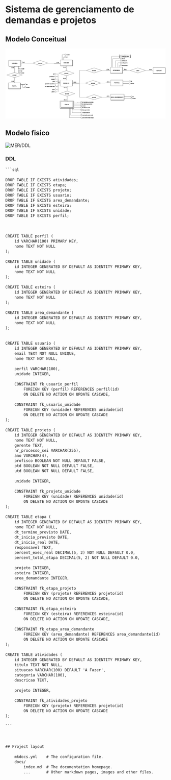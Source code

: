 # Sistema de gerenciamento de demandas e projetos


## Modelo Conceitual

![DER](./assets/Conceitual_1.png)

## Modelo fisico

![MER/DDL](./assets/Lógico_1.png)

### DDL

````
```sql

DROP TABLE IF EXISTS atividades;
DROP TABLE IF EXISTS etapa;
DROP TABLE IF EXISTS projeto;
DROP TABLE IF EXISTS usuario;
DROP TABLE IF EXISTS area_demandante;
DROP TABLE IF EXISTS esteira;
DROP TABLE IF EXISTS unidade;
DROP TABLE IF EXISTS perfil;



CREATE TABLE perfil (
    id VARCHAR(100) PRIMARY KEY, 
    nome TEXT NOT NULL
);

CREATE TABLE unidade (
    id INTEGER GENERATED BY DEFAULT AS IDENTITY PRIMARY KEY,
    nome TEXT NOT NULL
);

CREATE TABLE esteira (
    id INTEGER GENERATED BY DEFAULT AS IDENTITY PRIMARY KEY,
    nome TEXT NOT NULL
);

CREATE TABLE area_demandante (
    id INTEGER GENERATED BY DEFAULT AS IDENTITY PRIMARY KEY,
    nome TEXT NOT NULL
);


CREATE TABLE usuario (
    id INTEGER GENERATED BY DEFAULT AS IDENTITY PRIMARY KEY,
    email TEXT NOT NULL UNIQUE,
    nome TEXT NOT NULL,
    
    perfil VARCHAR(100),
    unidade INTEGER,

    CONSTRAINT fk_usuario_perfil
        FOREIGN KEY (perfil) REFERENCES perfil(id)
        ON DELETE NO ACTION ON UPDATE CASCADE,
    
    CONSTRAINT fk_usuario_unidade
        FOREIGN KEY (unidade) REFERENCES unidade(id)
        ON DELETE NO ACTION ON UPDATE CASCADE
);

CREATE TABLE projeto (
    id INTEGER GENERATED BY DEFAULT AS IDENTITY PRIMARY KEY,
    nome TEXT NOT NULL,
    gerente TEXT,
    nr_processo_sei VARCHAR(255),
    ano VARCHAR(4),
    profisco BOOLEAN NOT NULL DEFAULT FALSE,
    ptd BOOLEAN NOT NULL DEFAULT FALSE,
    utd BOOLEAN NOT NULL DEFAULT FALSE,
    
    unidade INTEGER,

    CONSTRAINT fk_projeto_unidade
        FOREIGN KEY (unidade) REFERENCES unidade(id)
        ON DELETE NO ACTION ON UPDATE CASCADE
);

CREATE TABLE etapa (
    id INTEGER GENERATED BY DEFAULT AS IDENTITY PRIMARY KEY,
    nome TEXT NOT NULL,
    dt_termino_previsto DATE,
    dt_inicio_previsto DATE,
    dt_inicio_real DATE,
    responsavel TEXT,
    percent_exec_real DECIMAL(5, 2) NOT NULL DEFAULT 0.0,
    percent_total_etapa DECIMAL(5, 2) NOT NULL DEFAULT 0.0,
    
    projeto INTEGER,
    esteira INTEGER,
    area_demandante INTEGER,

    CONSTRAINT fk_etapa_projeto
        FOREIGN KEY (projeto) REFERENCES projeto(id)
        ON DELETE NO ACTION ON UPDATE CASCADE,
    
    CONSTRAINT fk_etapa_esteira
        FOREIGN KEY (esteira) REFERENCES esteira(id)
        ON DELETE NO ACTION ON UPDATE CASCADE,
    
    CONSTRAINT fk_etapa_area_demandante
        FOREIGN KEY (area_demandante) REFERENCES area_demandante(id)
        ON DELETE NO ACTION ON UPDATE CASCADE
);

CREATE TABLE atividades (
    id INTEGER GENERATED BY DEFAULT AS IDENTITY PRIMARY KEY,
    titulo TEXT NOT NULL,
    situacao VARCHAR(100) DEFAULT 'A Fazer',
    categoria VARCHAR(100),
    descricao TEXT,
    
    projeto INTEGER,

    CONSTRAINT fk_atividades_projeto
        FOREIGN KEY (projeto) REFERENCES projeto(id)
        ON DELETE NO ACTION ON UPDATE CASCADE
);

```



## Project layout

    mkdocs.yml    # The configuration file.
    docs/
        index.md  # The documentation homepage.
        ...       # Other markdown pages, images and other files.
